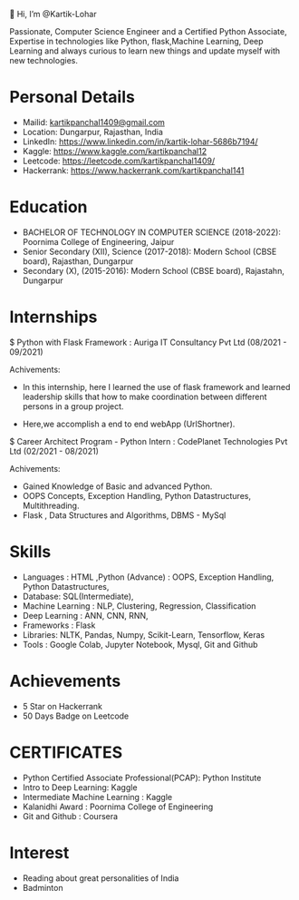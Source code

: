 👋 Hi, I’m @Kartik-Lohar

Passionate, Computer Science Engineer and a Certified Python Associate, Expertise in technologies like Python, flask,Machine Learning, Deep Learning and always curious to learn new things and update myself with new technologies.

# Personal Details
- Mailid: kartikpanchal1409@gmail.com
- Location: Dungarpur, Rajasthan, India
- LinkedIn: https://www.linkedin.com/in/kartik-lohar-5686b7194/
- Kaggle: https://www.kaggle.com/kartikpanchal12
- Leetcode: https://leetcode.com/kartikpanchal1409/
- Hackerrank: https://www.hackerrank.com/kartikpanchal141

# Education
- BACHELOR OF TECHNOLOGY IN COMPUTER SCIENCE (2018-2022): Poornima College of Engineering, Jaipur
- Senior Secondary (XII), Science (2017-2018): Modern School (CBSE board), Rajasthan, Dungarpur 
- Secondary (X), (2015-2016): Modern School (CBSE board), Rajastahn, Dungarpur

# Internships
$ Python with Flask Framework : Auriga IT Consultancy Pvt Ltd (08/2021 - 09/2021)

 Achivements: 
 - In this internship, here I learned the use of flask framework and learned leadership skills that how to make coordination between different persons in a group project.

 - Here,we accomplish a end to end webApp (UrlShortner).

$ Career Architect Program - Python Intern : CodePlanet Technologies Pvt Ltd (02/2021 - 08/2021)

Achivements:
 - Gained Knowledge of Basic and advanced Python. 
 - OOPS Concepts, Exception Handling, Python Datastructures, Multithreading. 
 - Flask , Data Structures and Algorithms, DBMS - MySql

# Skills
 - Languages : HTML ,Python (Advance) : OOPS, Exception Handling, Python Datastructures,
 - Database: SQL(Intermediate),
 - Machine Learning : NLP, Clustering, Regression, Classification
 - Deep Learning : ANN, CNN, RNN, 
 - Frameworks : Flask 
 - Libraries: NLTK, Pandas, Numpy, Scikit-Learn, Tensorflow, Keras
 - Tools : Google Colab, Jupyter Notebook, Mysql, Git and Github

# Achievements
 - 5 Star on Hackerrank
 - 50 Days Badge on Leetcode

# CERTIFICATES
 - Python Certified Associate Professional(PCAP): Python Institute
 - Intro to Deep Learning: Kaggle
 - Intermediate Machine Learning : Kaggle
 - Kalanidhi Award : Poornima College of Engineering
 - Git and Github : Coursera

# Interest 
 - Reading about great personalities of India
 - Badminton


<!-- 
- 👀 I’m interested in Data Scientist Roles
- 🌱 I’m currently learning Machine Learning and Deep learning
- 💞️ I’m looking to collaborate on ML, DL based Projects
- 📫 How to reach me just contact on my mail kartikpanchal1409@gmail.com -->

